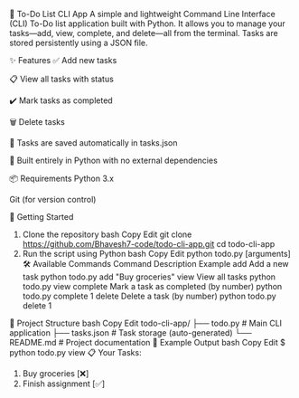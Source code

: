 📘 To-Do List CLI App
A simple and lightweight Command Line Interface (CLI) To-Do list application built with Python. It allows you to manage your tasks—add, view, complete, and delete—all from the terminal. Tasks are stored persistently using a JSON file.

✨ Features
✅ Add new tasks

📋 View all tasks with status

✔️ Mark tasks as completed

🗑️ Delete tasks

💾 Tasks are saved automatically in tasks.json

🐍 Built entirely in Python with no external dependencies

📦 Requirements
Python 3.x

Git (for version control)

🚀 Getting Started
1. Clone the repository
bash
Copy
Edit
git clone https://github.com/Bhavesh7-code/todo-cli-app.git
cd todo-cli-app
2. Run the script using Python
bash
Copy
Edit
python todo.py <command> [arguments]
🛠️ Available Commands
Command	Description	Example
add	Add a new task	python todo.py add "Buy groceries"
view	View all tasks	python todo.py view
complete	Mark a task as completed (by number)	python todo.py complete 1
delete	Delete a task (by number)	python todo.py delete 1

📂 Project Structure
bash
Copy
Edit
todo-cli-app/
├── todo.py         # Main CLI application
├── tasks.json      # Task storage (auto-generated)
└── README.md       # Project documentation
📸 Example Output
bash
Copy
Edit
$ python todo.py view
📋 Your Tasks:
1. Buy groceries [❌]
2. Finish assignment [✅]